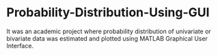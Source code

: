 # Probability-Distribution-Using-GUI
It was an academic project where probability distribution of univariate or bivariate data was estimated and plotted using MATLAB Graphical User Interface.
